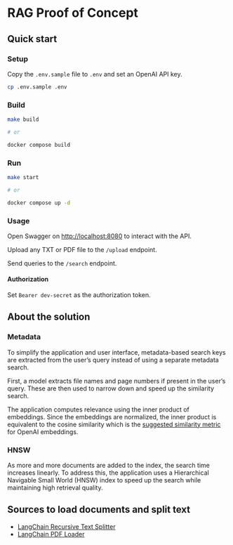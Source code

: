# RAG Proof of Concept

## Quick start

### Setup

Copy the `.env.sample` file to `.env` and set an OpenAI API key.

```bash
cp .env.sample .env
```

### Build

```bash
make build

# or

docker compose build
```

### Run

```bash
make start

# or

docker compose up -d
```

### Usage

Open Swagger on [http://localhost:8080](http://localhost:8080) to interact with the API.

Upload any TXT or PDF file to the `/upload` endpoint.

Send queries to the `/search` endpoint.

#### Authorization

Set `Bearer dev-secret` as the authorization token.

## About the solution

### Metadata

To simplify the application and user interface, metadata-based search keys are extracted from the user’s query instead of using a separate metadata search.

First, a model extracts file names and page numbers if present in the user’s query. These are then used to narrow down and speed up the similarity search.

The application computes relevance using the inner product of embeddings. Since the embeddings are normalized, the inner product is equivalent to the cosine similarity which is the [suggested similarity metric](https://help.openai.com/en/articles/6824809-embeddings-frequently-asked-questions) for OpenAI embeddings.

### HNSW

As more and more documents are added to the index, the search time increases linearly. To address this, the application uses a Hierarchical Navigable Small World (HNSW) index to speed up the search while maintaining high retrieval quality.

## Sources to load documents and split text

- [LangChain Recursive Text Splitter](https://js.langchain.com/docs/how_to/recursive_text_splitter/)
- [LangChain PDF Loader](https://js.langchain.com/docs/integrations/document_loaders/file_loaders/pdf/)
